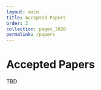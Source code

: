 ```yaml
---
layout: main
title: Accepted Papers
order: 2
collection: pages_2020
permalink: /papers
---
```

# Accepted Papers

TBD

<!-- ### Research Track

**[Inspecting Unification of Encoding and Matching with Transformer: A Case Study of Machine Reading Comprehension](/assets/papers/3_Paper.pdf)**<br>
Hangbo Bao, Li Dong, Furu Wei, Wenhui Wang, Nan Yang, Lei Cui, Songhao Piao and Ming Zhou -->